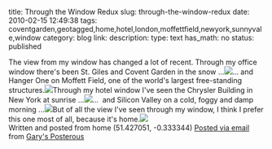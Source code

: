 title: Through the Window Redux 
slug: through-the-window-redux
date: 2010-02-15 12:49:38
tags: coventgarden,geotagged,home,hotel,london,moffettfield,newyork,sunnyvale,window
category: blog
link: 
description: 
type: text
has_math: no
status: published

The view from my window has changed a lot of recent. Through my office window there's been St. Giles and Covent Garden in the snow ...[![](http://farm5.static.flickr.com/4050/4271368762_76e5d7696b.jpg)](http://www.flickr.com/photos/vicchi/4271368762/ "http://www.flickr.com/photos/vicchi/4271368762/")... and Hanger One on Moffett Field, one of the world's largest free-standing structures.[![](http://farm3.static.flickr.com/2680/4025905894_e39ea04400.jpg)](http://www.flickr.com/photos/vicchi/4025905894/ "http://www.flickr.com/photos/vicchi/4025905894/")Through my hotel window I've seen the Chrysler Building in New York at sunrise ...[![](http://farm4.static.flickr.com/3560/3993171991_243fcf933c.jpg)](http://www.flickr.com/photos/vicchi/3993171991/ "http://www.flickr.com/photos/vicchi/3993171991/")...  and Silicon Valley on a cold, foggy and damp morning ...[![](http://farm3.static.flickr.com/2708/4341646878_a4469924a4.jpg)](http://www.flickr.com/photos/vicchi/4341646878/ "http://www.flickr.com/photos/vicchi/4341646878/")But of all the view I've seen through my window, I think I prefer this one most of all, because it's home.[![](http://farm5.static.flickr.com/4018/4358481203_20df20bdfb.jpg)](http://www.flickr.com/photos/vicchi/4358481203/ "http://www.flickr.com/photos/vicchi/4358481203/")  
 Written and posted from home (51.427051, -0.333344)  [Posted via email](http://posterous.com "http://posterous.com") from [Gary's Posterous](http://vicchi.posterous.com/through-the-window-redux "http://vicchi.posterous.com/through-the-window-redux") 

 

